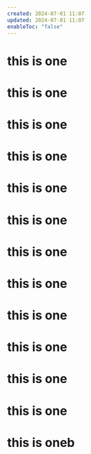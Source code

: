 ```yaml
---
created: 2024-07-01 11:07
updated: 2024-07-01 11:07
enableToc: "false"
---
```

# this is one

# this is one
# this is one
# this is one
# this is one
# this is one
# this is one
# this is one

# this is one
# this is one
# this is one
# this is one
# this is oneb
